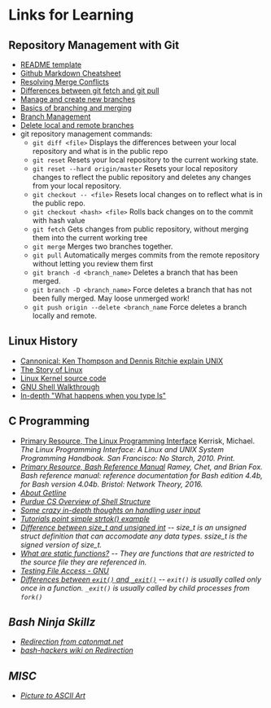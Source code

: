 # Links for Learning

## Repository Management with Git
* [README template](https://gist.github.com/PurpleBooth/109311bb0361f32d87a2)
* [Github Markdown Cheatsheet](https://guides.github.com/pdfs/markdown-cheatsheet-online.pdf)
* [Resolving Merge Conflicts](https://githowto.com/resolving_conflicts)
* [Differences between git fetch and git pull](https://longair.net/blog/2009/04/16/git-fetch-and-merge/)
* [Manage and create new branches](https://github.com/Kunena/Kunena-Forum/wiki/Create-a-new-branch-with-git-and-manage-branches)
* [Basics of branching and merging](https://git-scm.com/book/en/v2/Git-Branching-Basic-Branching-and-Merging)
* [Branch Management](https://git-scm.com/book/en/v2/Git-Branching-Branch-Management)
* [Delete local and remote branches](http://stackoverflow.com/questions/2003505/how-to-delete-a-git-branch-both-locally-and-remotely)
* git repository management commands: 
	* ``git diff <file>`` Displays the differences between your local repository and what is in the public repo
	* ``git reset`` Resets your local repository to the current working state. 
	* ``git reset --hard origin/master`` Resets your local repository changes to reflect the public repository and deletes any changes from your local repository.
	* ``git checkout -- <file>`` Resets local changes on <file> to reflect what is in the public repo.
	* ``git checkout <hash> <file>`` Rolls back changes on <file> to the commit with hash value <hash>
	* ``git fetch`` Gets changes from public repository, without merging them into the current working tree
	* ``git merge`` Merges two branches together.
	* ``git pull`` Automatically merges commits from the remote repository without letting you review them first
	* ``git branch -d <branch_name>`` Deletes a branch that has been merged.
	* ``git branch -D <branch_name>`` Force deletes a branch that has not been fully merged. May loose unmerged work!
	* ``git push origin --delete <branch_name`` Force deletes a branch locally and remote.

## Linux History
* [Cannonical: Ken Thompson and Dennis Ritchie explain UNIX](https://www.youtube.com/watch?v=XvDZLjaCJuw)
* [The Story of Linux](https://www.youtube.com/watch?v=XMm0HsmOTFI)
* [Linux Kernel source code](http://lxr.free-electrons.com/source/kernel/sys.c#L832)
* [GNU Shell Walkthrough](https://www.gnu.org/software/libc/manual/html_node/Initializing-the-Shell.html#Initializing-the-Shell)
* [In-depth "What happens when you type ls"](http://sysadvent.blogspot.com/2010/12/day-15-down-ls-rabbit-hole.html)

## C Programming
* [Primary Resource, The Linux Programming Interface](https://www.nostarch.com/tlpi) Kerrisk, Michael. <em>The Linux Programming Interface: A Linux and UNIX System Programming Handbook.<em> San Francisco: No Starch, 2010. Print. 
* [Primary Resource, Bash Reference Manual](https://www.gnu.org/software/bash/manual/) Ramey, Chet, and Brian Fox. Bash reference manual: <em>reference documentation for Bash edition 4.4b, for Bash version 4.04b</em>. Bristol: Network Theory, 2016.
* [About Getline](https://blog.udemy.com/c-getline/)
* [Purdue CS Overview of Shell Structure](https://www.cs.purdue.edu/homes/grr/SystemsProgrammingBook/Book/Chapter5-WritingYourOwnShell.pdf)
* [Some crazy in-depth thoughts on handling user input](http://www.azillionmonkeys.com/qed/userInput.html)
* [Tutorials point simple strtok() example](https://www.tutorialspoint.com/c_standard_library/c_function_strtok.htm)
* [Difference between size_t and unsigned int](http://stackoverflow.com/questions/19732319/difference-between-size-t-and-unsigned-int) -- size_t is an unsigned struct definition that can accomodate any data types. ssize_t is the signed version of size_t.
* [What are static functions?](http://www.geeksforgeeks.org/what-are-static-functions-in-c/) -- They are functions that are restricted to the source file they are referenced in.
* [Testing File Access - GNU](https://www.gnu.org/software/libc/manual/html_node/Testing-File-Access.html)
* [Differences between `exit()` and `_exit()`](http://www.unixguide.net/unix/programming/1.1.3.shtml) -- ``exit()`` is usually called only once in a function. ``_exit()`` is usually called by child processes from ``fork()``

## Bash Ninja Skillz
* [Redirection from catonmat.net](http://www.catonmat.net/blog/bash-one-liners-explained-part-three/)
* [bash-hackers wiki on Redirection](http://wiki.bash-hackers.org/syntax/redirection)

## MISC
* [Picture to ASCII Art](http://picascii.com/)
